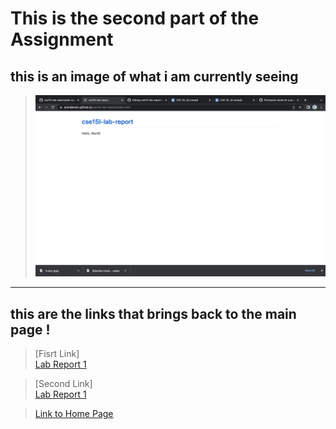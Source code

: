 # This is the second part of the Assignment
## this is an image of what i am currently seeing
>![Image](screenshot.png)
---
## this are the links that brings back to the main page !
>[Fisrt Link]  
[Lab Report 1](lab-report-1-week-0.html)

  
>[Second Link]  
[Lab Report 1](https://<arandersen>.github.io/cse15l-lab-report/lab-report-1-week-0.html)

>[Link to Home Page](index.html)
